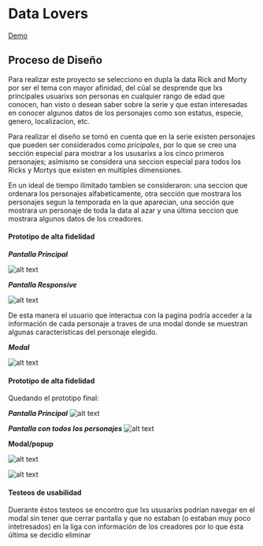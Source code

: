 # Data Lovers

[Demo](https://rickymorty.now.sh/#)

## Proceso de Diseño
Para realizar este proyecto se selecciono en dupla la data Rick and Morty por ser el tema con mayor afinidad, del cúal se desprende que lxs principales usuarixs son personas en cualquier rango de edad que conocen, han visto o desean saber sobre la serie y que estan interesadas en conocer algunos datos de los personajes  como son estatus, especie, genero, localizacion, etc.

Para realizar el diseño se tomó en cuenta que en la serie existen personajes que pueden ser considerados como *pricipales*, por lo que se creo una sección especial para mostrar a los ususarixs a los cinco primeros personajes; asímismo se considera una seccion especial para todos los Ricks y Mortys que existen en multiples dimensiones.

En un ideal de tiempo ilimitado tambien se consideraron: una seccion que ordenara los personajes alfabeticamente, otra sección que mostrara los personajes segun la temporada en la que aparecian, una sección que mostrara un personaje de toda la data al azar y una última seccion que mostrara algunos datos de los creadores.

#### Prototipo de alta fidelidad

**_Pantalla Principal_**

![alt text](https://raw.githubusercontent.com/PazKarina/CDMX009-Data-Lovers/master/sketch/pantallaPrincipal.jpeg)

**_Pantalla Responsive_**

![alt text](https://raw.githubusercontent.com/PazKarina/CDMX009-Data-Lovers/master/sketch/vertical.jpeg)


De esta manera el usuario que interactua con la pagina podría acceder a la información de cada personaje a traves de una modal donde se muestran algunas caracteristicas del personaje elegido. 

**_Modal_**

![alt text](https://raw.githubusercontent.com/PazKarina/CDMX009-Data-Lovers/master/sketch/card.jpeg)

#### Prototipo de alta fidelidad

Quedando el prototipo final:

**_Pantalla Principal_**
![alt text](https://raw.githubusercontent.com/PazKarina/CDMX009-Data-Lovers/master/sketch/prototypePrincipal.jpg)

**_Pantalla con todos los personajes_**
![alt text](https://raw.githubusercontent.com/PazKarina/CDMX009-Data-Lovers/master/sketch/prototypeTodos.jpg)

**Modal/popup**

![alt text](https://raw.githubusercontent.com/PazKarina/CDMX009-Data-Lovers/master/sketch/prototypeModal.jpg)

![alt text](https://raw.githubusercontent.com/PazKarina/CDMX009-Data-Lovers/master/sketch/prototypeModal1.jpg)

#### Testeos de usabilidad

Duerante éstos testeos se encontro que lxs ususarixs podrían navegar en el modal sin tener que cerrar pantalla y que no estaban (o estaban muy poco intetresados) en la liga con información de los creadores por lo que ésta última se decidio eliminar



